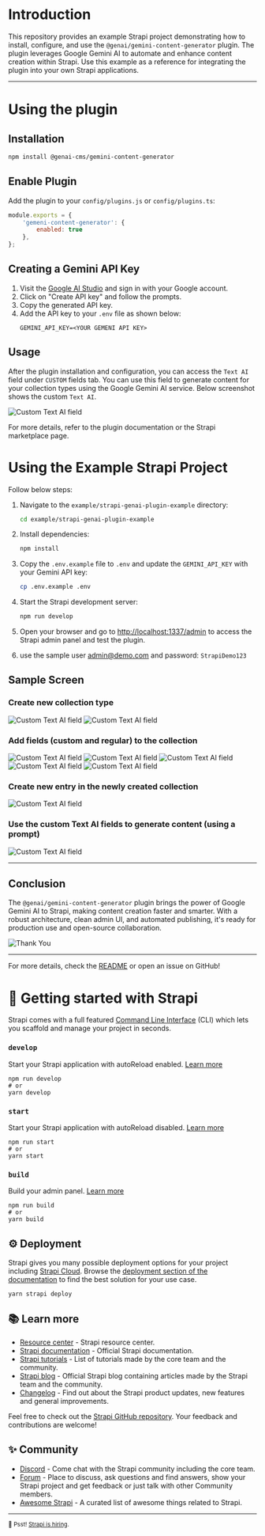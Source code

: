 # Introduction

This repository provides an example Strapi project demonstrating how to install, configure, and use the `@genai/gemini-content-generator` plugin. The plugin leverages Google Gemini AI to automate and enhance content creation within Strapi. Use this example as a reference for integrating the plugin into your own Strapi applications.

---
# Using the plugin

## Installation

```bash
npm install @genai-cms/gemini-content-generator
```

## Enable Plugin
Add the plugin to your `config/plugins.js` or `config/plugins.ts`:

```js
module.exports = {
    'gemeni-content-generator': {
        enabled: true
    },
};
```

## Creating a Gemini API Key

1. Visit the [Google AI Studio](https://aistudio.google.com/app/apikey) and sign in with your Google account.
2. Click on "Create API key" and follow the prompts.
3. Copy the generated API key.
4. Add the API key to your `.env` file as shown below:
    ```
    GEMINI_API_KEY=<YOUR GEMENI API KEY>
    ```

## Usage

After the plugin installation and configuration, you can access the `Text AI` field under `CUSTOM` fields tab. You can use this field to generate content for your collection types using the Google Gemini AI service. Below screenshot shows the custom `Text AI`.

![Custom Text AI field](docs/images/3.png)

For more details, refer to the plugin documentation or the Strapi marketplace page.


# Using the Example Strapi Project
Follow below steps:
1. Navigate to the `example/strapi-genai-plugin-example` directory:
    ```bash
    cd example/strapi-genai-plugin-example
    ```
2. Install dependencies:
    ```bash
    npm install
    ```
3. Copy the `.env.example` file to `.env` and update the `GEMINI_API_KEY` with your Gemini API key:
    ```bash
    cp .env.example .env
    ```
4. Start the Strapi development server:
    ```bash
    npm run develop
    ```
5. Open your browser and go to [http://localhost:1337/admin](http://localhost:1337/admin) to access the Strapi admin panel and test the plugin.

6. use the sample user admin@demo.com and password: `StrapiDemo123`

## Sample Screen
### Create new collection type
![Custom Text AI field](docs/images/1.png)
![Custom Text AI field](docs/images/2.png)
### Add fields (custom and regular) to the collection
![Custom Text AI field](docs/images/3.png)
![Custom Text AI field](docs/images/4.png)
![Custom Text AI field](docs/images/5.png)
![Custom Text AI field](docs/images/6.png)
![Custom Text AI field](docs/images/7.png)
### Create new entry in the newly created collection
![Custom Text AI field](docs/images/8.png)
### Use the custom Text AI fields to generate content (using a prompt)
![Custom Text AI field](docs/images/9.png)

---

## Conclusion

The `@genai/gemini-content-generator` plugin brings the power of Google Gemini AI to Strapi, making content creation faster and smarter. With a robust architecture, clean admin UI, and automated publishing, it's ready for production use and open-source collaboration.

![Thank You](docs/images/8.png)

---

For more details, check the [README](./README.md) or open an issue on GitHub!


# 🚀 Getting started with Strapi

Strapi comes with a full featured [Command Line Interface](https://docs.strapi.io/dev-docs/cli) (CLI) which lets you scaffold and manage your project in seconds.


### `develop`

Start your Strapi application with autoReload enabled. [Learn more](https://docs.strapi.io/dev-docs/cli#strapi-develop)

```
npm run develop
# or
yarn develop
```

### `start`

Start your Strapi application with autoReload disabled. [Learn more](https://docs.strapi.io/dev-docs/cli#strapi-start)

```
npm run start
# or
yarn start
```

### `build`

Build your admin panel. [Learn more](https://docs.strapi.io/dev-docs/cli#strapi-build)

```
npm run build
# or
yarn build
```

## ⚙️ Deployment

Strapi gives you many possible deployment options for your project including [Strapi Cloud](https://cloud.strapi.io). Browse the [deployment section of the documentation](https://docs.strapi.io/dev-docs/deployment) to find the best solution for your use case.

```
yarn strapi deploy
```

## 📚 Learn more

- [Resource center](https://strapi.io/resource-center) - Strapi resource center.
- [Strapi documentation](https://docs.strapi.io) - Official Strapi documentation.
- [Strapi tutorials](https://strapi.io/tutorials) - List of tutorials made by the core team and the community.
- [Strapi blog](https://strapi.io/blog) - Official Strapi blog containing articles made by the Strapi team and the community.
- [Changelog](https://strapi.io/changelog) - Find out about the Strapi product updates, new features and general improvements.

Feel free to check out the [Strapi GitHub repository](https://github.com/strapi/strapi). Your feedback and contributions are welcome!

## ✨ Community

- [Discord](https://discord.strapi.io) - Come chat with the Strapi community including the core team.
- [Forum](https://forum.strapi.io/) - Place to discuss, ask questions and find answers, show your Strapi project and get feedback or just talk with other Community members.
- [Awesome Strapi](https://github.com/strapi/awesome-strapi) - A curated list of awesome things related to Strapi.

---

<sub>🤫 Psst! [Strapi is hiring](https://strapi.io/careers).</sub>
